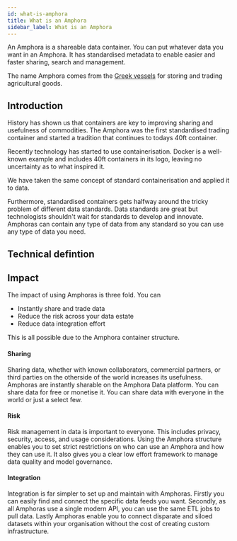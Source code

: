 ```yaml
---
id: what-is-amphora
title: What is an Amphora
sidebar_label: What is an Amphora
---
```


An Amphora is a shareable data container. You can put whatever data you want in an Amphora. It has standardised metadata to enable easier and faster sharing, search and management.

The name Amphora comes from the [Greek vessels](https://en.wikipedia.org/wiki/Amphora) for storing and trading agricultural goods.

## Introduction

History has shown us that containers are key to improving sharing and usefulness of commodities. The Amphora was the first standardised trading container and started a tradition that continues to todays 40ft container. 

Recently technology has started to use containerisation. Docker is a well-known example and includes 40ft containers in its logo, leaving no uncertainty as to what inspired it.

We have taken the same concept of standard containerisation and applied it to data. 

Furthermore, standardised containers gets halfway around the tricky problem of different data standards. Data standards are great but technologists shouldn't wait for standards to develop and innovate. Amphoras can contain any type of data from any standard so you can use any type of data you need.

## Technical defintion


## Impact

The impact of using Amphoras is three fold. You can 
* Instantly share and trade data
* Reduce the risk across your data estate
* Reduce data integration effort

This is all possible due to the Amphora container structure.

#### Sharing

Sharing data, whether with known collaborators, commercial partners, or third parties on the otherside of the world increases its usefulness. Amphoras are instantly sharable on the Amphora Data platform. You can share data for free or monetise it. You can share data with everyone in the world or just a select few. 

#### Risk

Risk management in data is important to everyone. This includes privacy, security, access, and usage considerations. Using the Amphora structure enables you to set strict restrictions on who can use an Amphora and how they can use it. It also gives you a clear low effort framework to manage data quality and model governance.

#### Integration

Integration is far simpler to set up and maintain with Amphoras. Firstly you can easily find and connect the specific data feeds you want. Secondly, as all Amphoras use a single modern API, you can use the same ETL jobs to pull data. Lastly Amphoras enable you to connect disparate and siloed datasets within your organisation without the cost of creating custom infrastructure.

